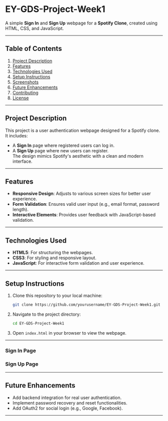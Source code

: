 # **EY-GDS-Project-Week1**
A simple **Sign In** and **Sign Up** webpage for a **Spotify Clone**, created using HTML, CSS, and JavaScript.

---

## **Table of Contents**
1. [Project Description](#project-description)  
2. [Features](#features)  
3. [Technologies Used](#technologies-used)  
4. [Setup Instructions](#setup-instructions)  
5. [Screenshots](#screenshots)  
6. [Future Enhancements](#future-enhancements)  
7. [Contributing](#contributing)  
8. [License](#license)

---

## **Project Description**
This project is a user authentication webpage designed for a Spotify clone. It includes:  
- A **Sign In** page where registered users can log in.  
- A **Sign Up** page where new users can register.  
The design mimics Spotify's aesthetic with a clean and modern interface.

---

## **Features**
- **Responsive Design**: Adjusts to various screen sizes for better user experience.  
- **Form Validation**: Ensures valid user input (e.g., email format, password length).  
- **Interactive Elements**: Provides user feedback with JavaScript-based validation.  

---

## **Technologies Used**
- **HTML5**: For structuring the webpages.  
- **CSS3**: For styling and responsive layout.  
- **JavaScript**: For interactive form validation and user experience.  

---

## **Setup Instructions**
1. Clone this repository to your local machine:  
   ```bash
   git clone https://github.com/yourusername/EY-GDS-Project-Week1.git
   ```  
2. Navigate to the project directory:  
   ```bash
   cd EY-GDS-Project-Week1
   ```  
3. Open `index.html` in your browser to view the webpage.  

---


### **Sign In Page**  
  

### **Sign Up Page**  
  

---

## **Future Enhancements**
- Add backend integration for real user authentication.  
- Implement password recovery and reset functionalities.  
- Add OAuth2 for social login (e.g., Google, Facebook).  

---

